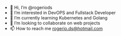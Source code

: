 - 👋 Hi, I’m @rogeriods
- 👀 I’m interested in DevOPS and Fullstack Developer
- 🌱 I’m currently learning Kubernetes and Golang
- 💞️ I’m looking to collaborate on web projects
- 📫 How to reach me rogerio.ds@hotmail.com

<!---
rogeriods/rogeriods is a ✨ special ✨ repository because its `README.md` (this file) appears on your GitHub profile.
You can click the Preview link to take a look at your changes.
--->
